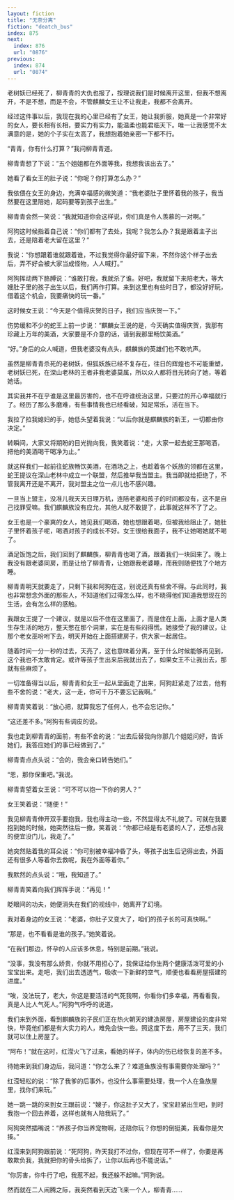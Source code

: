 ```yaml
---
layout: fiction
title: "无奈分离"
fiction: "deatch_bus"
index: 875
next:
  index: 876
  url: "0876"
previous:
  index: 874
  url: "0874"
---
```

老树妖已经死了，柳青青的大仇也报了，按理说我们是时候离开这里，但我不想离开，不是不想，而是不会，不管麒麟女王让不让我走，我都不会离开。

经过这件事以后，我现在我的心里已经有了女王，她让我折服，她真是一个非常好的女人，要长相有长相，要实力有实力，能温柔也能君临天下。唯一让我感觉不太满意的是，她的个子实在太高了，我想抱着她亲密一下都不行。

“青青，你有什么打算？”我问柳青青道。

柳青青想了下说：“五个姐姐都在外面等我，我想我该出去了。”

她看了看女王的肚子说：“你呢？你打算怎么办？”

我依偎在女王的身边，充满幸福感的微笑道：“我老婆肚子里怀着我的孩子，我当然要在这里陪她，起码要等到孩子出生。”

柳青青会然一笑说：“我就知道你会这样说，你们真是令人羡慕的一对啊。”

阿狗这时候指着自己说：“你们都有了去处，我呢？我怎么办？我是跟着主子出去，还是陪着老大留在这里？”

我说：“你想跟着谁就跟着谁，不过我觉得你最好留下来，不然你这个样子出去后，弄不好会被大家当成怪物，人人喊打。”

阿狗挥动两下胳膊说：“谁敢打我，我就杀了谁。好吧，我就留下来陪老大，等大嫂肚子里的孩子出生以后，我们再作打算。来到这里也有些时日了，都没好好玩，借着这个机会，我要痛快的玩一番。”

这时候女王说：“今天是个值得庆贺的日子，我们应当庆贺一下。”

伤势缓和不少的蛇王上前一步说：“麒麟女王说的是，今天确实值得庆贺，我那有珍藏上万年的美酒，大家要是不介意的话，请到我那里畅饮美酒。”

“好。”身后的众人喊道，但我老婆没有点头，麒麟族的英雄们也不敢吭声。

虽然是柳青青杀死的老树妖，但狐妖族已经不复存在，往日的辉煌也不可能重塑，老树妖已死，在深山老林的王者非我老婆莫属，所以众人都将目光转向了她，等着她话。

其实我并不在乎谁是这里最厉害的，也不在呼谁统治这里，只要过的开心幸福就行了。经历了那么多磨难，有些事情我也已经看破，知足常乐，活在当下。

我拉了拉我媳妇的手，她低头望着我说：“以后你就是麒麟族的新王，一切都由你决定。”

转瞬间，大家又将期盼的目光抛向我，我笑着说：“走，大家一起去蛇王那喝酒，把他的美酒喝干喝净为止。”

就这样我们一起前往蛇族畅饮美酒，在酒场之上，也趁着各个妖族的领都在这里，蛇王提议在深山老林中成立一个联盟，然后推举我当盟主。我当即就给拒绝了，不管我离开还是不离开，我对盟主之位一点儿也不感兴趣。

一旦当上盟主，没准儿我天天日理万机，连陪老婆和孩子的时间都没有，这不是自己找罪受嘛。我们麒麟族没有应允，其他人就不敢提了，此事就这样不了了之。

女王也是一个豪爽的女人，她见我们喝酒，她也想跟着喝，但被我给阻止了，她肚子里怀着孩子呢，喝酒对孩子的成长不好。女王很给我面子，我不让她喝她就不喝了。

酒足饭饱之后，我们回到了麒麟族，柳青青也喝了酒，跟着我们一块回来了。晚上我没有跟老婆同房，而是让给了柳青青，让她跟我老婆睡，而我则随便找了个地方睡。

柳青青明天就要走了，只剩下我和阿狗在这，别说还真有些舍不得。与此同时，我也非常想念外面的那些人，不知道他们过得怎么样，也不晓得他们知道我想现在的生活，会有怎么样的感触。

我跟女王提了一个建议，就是以后不住在这里面了，而是住在上面，上面才是人类生存生活的地方，整天憋在那个洞里，实在是有些闷得慌。她接受了我的建议，让那个老女巫吩咐下去，明天开始在上面搭建房子，供大家一起居住。

随着时间一分一秒的过去，天亮了，这也意味着分离，至于什么时候能够再见到，这个我也不太敢肯定。或许等孩子生出来后我就出去了，如果女王不让我出去，那就有些麻烦了。

一切准备得当以后，柳青青和女王一起从里面走了出来，阿狗赶紧走了过去，他有些不舍的说：“老大，这一走，你可千万不要忘记我啊。”

柳青青笑着说：“放心把，就算我忘了任何人，也不会忘记你。”

“这还差不多。”阿狗有些调皮的说。

我也走到柳青青的面前，有些不舍的说：“出去后替我向你那几个姐姐问好，告诉她们，我答应她们的事已经做到了。”

柳青青点点头说：“会的，我会亲口转告她们。”

“恩，那你保重吧。”我说。

柳青青望着女王说：“可不可以抱一下你的男人？”

女王笑着说：“随便！”

我见柳青青伸开双手要抱我，我也得主动一些，不然显得太不礼貌了。可就在我要抱到她的时候，她突然往后一撤，笑着说：“你都已经是有老婆的人了，还想占我的便宜没门儿，我走了。”

她突然贴着我的耳朵说：“你可别被幸福冲昏了头，等孩子出生后记得出去，外面还有很多人等着你去救呢，我在外面等着你。”

我默然的点头说：“哦，我知道了。”

柳青青笑着向我们挥挥手说：“再见！”

眨眼间的功夫，她便消失在我们的视线中，她离开了幻境。

我对着身边的女王说：“老婆，你肚子又变大了，咱们的孩子长的可真快啊。”

“那是，也不看看是谁的孩子。”她笑着说。

“在我们那边，怀孕的人应该多休息，特别是前期。”我说。

“没事，我没有那么娇贵，你就不用担心了，我保证给你生两个健康活泼可爱的小宝宝出来。走吧，我们出去透透气，吸收一下新鲜的空气，顺便也看看房屋搭建的进度。”

“唉，没法玩了，老大，你这是要活活的气死我啊，你看你们多幸福，再看看我，真是人比人气死人。”阿狗气呼呼的说道。

我们来到外面，看到麒麟族的子民们正在热火朝天的建造房屋，房屋建设的度非常快，毕竟他们都是有大实力的人，难免会快一些。照这度下去，用不了三天，我们就可以住上房屋了。

“阿布！”就在这时，红滢火飞了过来，看她的样子，体内的伤已经恢复的差不多。

待她来到我们身边后，我问道：“你怎么来了？难道鱼族没有事需要你处理吗？”

红滢轻松的说：“除了我爹的后事外，也没什么事需要处理，我一个人在鱼族屋里，找你们来玩。”

她一跳一跳的来到女王跟前说：“嫂子，你这肚子又大了，宝宝赶紧出生吧，到时我抱一个回去养着，这样也就有人陪我玩了。”

阿狗突然插嘴说：“养孩子你当养宠物啊，还陪你玩？你想的倒挺美，我看你是欠揍。”

红滢来到阿狗跟前说：“死阿狗，昨天我打不过你，但现在可不一样了，你要是再敢欺负我，我就把你的骨头给拆了，让你以后再也不能说话。”

“你厉害，你牛行了吧，我惹不起，我还躲不起嘛。”阿狗说。

然而就在二人闹腾之际，我突然看到天边飞来一个人，柳青青……